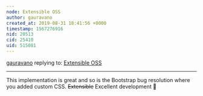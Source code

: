 ```yaml
---
node: Extensible OSS
author: gauravano
created_at: 2019-08-31 18:41:56 +0000
timestamp: 1567276916
nid: 20513
cid: 25410
uid: 515081
---
```




[gauravano](../profile/gauravano) replying to: [Extensible OSS](../notes/sashadev-sky/08-12-2019/extensible-oss)

----
This implementation is great and so is the Bootstrap bug resolution where you added custom CSS. ~~Extensible~~ Excellent development 🤔  